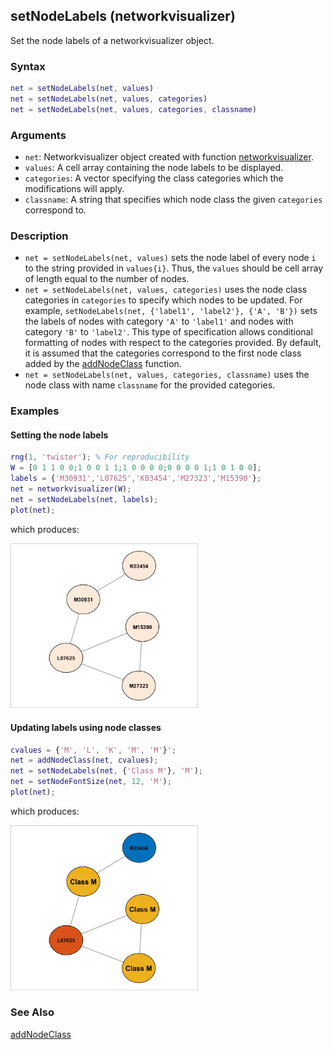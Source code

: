 ## setNodeLabels (networkvisualizer)
Set the node labels of a networkvisualizer object.

### Syntax
```Matlab
net = setNodeLabels(net, values)
net = setNodeLabels(net, values, categories)
net = setNodeLabels(net, values, categories, classname)
```

### Arguments
* ```net```: Networkvisualizer object created with function [networkvisualizer](networkvisualizer.md).
* ```values```: A cell array containing the node labels to be displayed.
* ```categories```: A vector specifying the class categories which the modifications will apply.
* ```classname```: A string that specifies which node class the given ```categories``` correspond to.

### Description
* ```net = setNodeLabels(net, values)``` sets the node label of every node ```i``` to the string provided in ```values{i}```. Thus, the ```values``` should be cell array of length equal to the number of nodes. 
* ```net = setNodeLabels(net, values, categories)``` uses the node class categories in ```categories``` to specify which nodes to be updated. For example, ```setNodeLabels(net, {'label1', 'label2'}, {'A', 'B'})``` sets the labels of nodes with category ```'A'``` to ```'label1'``` and nodes with category ```'B'``` to ```'label2'```. This type of specification allows conditional formatting of nodes with respect to the categories provided. By default, it is assumed that the categories correspond to the first node class added by the [addNodeClass](addNodeClass.md) function.
* ```net = setNodeLabels(net, values, categories, classname)``` uses the node class with name ```classname``` for the provided categories.

### Examples

#### Setting the node labels

```Matlab
rng(1, 'twister'); % For reproducibility
W = [0 1 1 0 0;1 0 0 1 1;1 0 0 0 0;0 0 0 0 1;1 0 1 0 0];
labels = {'M30931','L07625','K03454','M27323','M15390'};
net = networkvisualizer(W);
net = setNodeLabels(net, labels);
plot(net);
```
which produces:

<img src="examples/setNodeLabels-1.png" width="300">

#### Updating labels using node classes

```Matlab
cvalues = {'M', 'L', 'K', 'M', 'M'}';
net = addNodeClass(net, cvalues);
net = setNodeLabels(net, {'Class M'}, 'M');
net = setNodeFontSize(net, 12, 'M');
plot(net);
```
which produces:

<img src="examples/setNodeLabels-2.png" width="300">

### See Also
[addNodeClass](addNodeClass.md)



